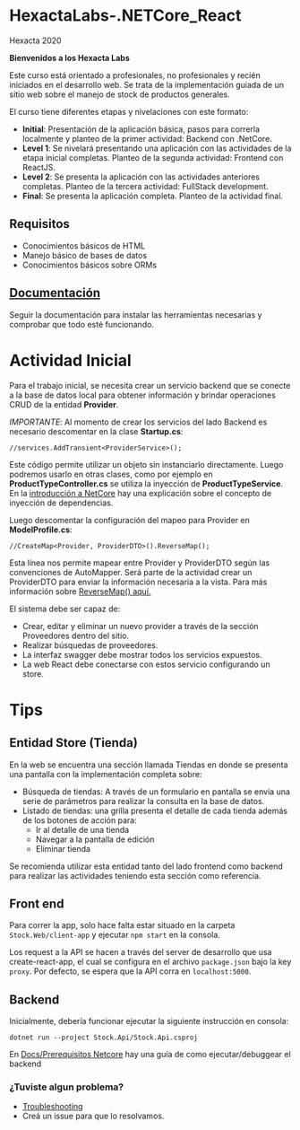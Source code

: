 # HexactaLabs-.NETCore_React

Hexacta 2020

**Bienvenidos a los Hexacta Labs**

Este curso está orientado a profesionales, no profesionales y recién iniciados en el desarrollo web. 
Se trata de la implementación guiada de un sitio web sobre el manejo de stock de productos generales.

El curso tiene diferentes etapas y nivelaciones con este formato:
* __Initial__: Presentación de la aplicación básica, pasos para correrla localmente y planteo de la primer actividad: Backend con .NetCore.
* __Level 1__: Se nivelará presentando una aplicación con las actividades de la etapa inicial completas. Planteo de la segunda actividad: Frontend con ReactJS.
* __Level 2__: Se presenta la aplicación con las actividades anteriores completas. Planteo de la tercera actividad: FullStack development.
* __Final__: Se presenta la aplicación completa. Planteo de la actividad final. 

## Requisitos
* Conocimientos básicos de HTML
* Manejo básico de bases de datos
* Conocimientos básicos sobre ORMs

## [Documentación](./Docs/index.md)
Seguir la documentación para instalar las herramientas necesarias y comprobar que todo esté funcionando.

# Actividad Inicial
Para el trabajo inicial, se necesita crear un servicio backend que se conecte a la base de datos local para obtener información y brindar operaciones CRUD de la entidad __Provider__.

*IMPORTANTE*: Al momento de crear los servicios del lado Backend es necesario descomentar en la clase __Startup.cs__:
```
//services.AddTransient<ProviderService>();
```
Este código permite utilizar un objeto sin instanciarlo directamente. 
Luego podremos usarlo en otras clases, como por ejemplo en __ProductTypeController.cs__ se utiliza la inyección de __ProductTypeService__. En la [introducción a NetCore](./Docs/netcore.md) hay una explicación sobre el concepto de inyección de dependencias.

Luego descomentar la configuración del mapeo para Provider en __ModelProfile.cs__:
```
//CreateMap<Provider, ProviderDTO>().ReverseMap();  
```
Esta línea nos permite mapear entre Provider y ProviderDTO según las convenciones de AutoMapper. 
Será parte de la actividad crear un ProviderDTO para enviar la información necesaria a la vista.
Para más información sobre [ReverseMap() aquí.](https://docs.automapper.org/en/stable/Reverse-Mapping-and-Unflattening.html)

El sistema debe ser capaz de:
* Crear, editar y eliminar un nuevo provider a través de la sección Proveedores dentro del sitio.
* Realizar búsquedas de proveedores.
* La interfaz swagger debe mostrar todos los servicios expuestos.
* La web React debe conectarse con estos servicio configurando un store.

# Tips
## Entidad Store (Tienda)
En la web se encuentra una sección llamada Tiendas en donde se presenta una pantalla con la implementación completa sobre:
* Búsqueda de tiendas: A través de un formulario en pantalla se envía una serie de parámetros para realizar la consulta en la base de datos.
* Listado de tiendas: una grilla presenta el detalle de cada tienda además de los botones de acción para:
  * Ir al detalle de una tienda
  * Navegar a la pantalla de edición
  * Eliminar tienda

Se recomienda utilizar esta entidad tanto del lado frontend como backend para realizar las actividades teniendo esta sección como referencia.

## Front end

Para correr la app, solo hace falta estar situado en la carpeta `Stock.Web/client-app` y ejecutar `npm start` en la consola.

Los request a la API se hacen a través del server de desarrollo que usa create-react-app, el cual se configura en el archivo
`package.json` bajo la key `proxy`. Por defecto, se espera que la API corra en `localhost:5000`.

## Backend
Inicialmente, debería funcionar ejecutar la siguiente instrucción en consola:

```
dotnet run --project Stock.Api/Stock.Api.csproj
```
En [Docs/Prerequisitos Netcore](./Docs/prerequisitosnetcore.md) hay una guía de como ejecutar/debuggear el backend

### ¿Tuviste algun problema? 
- [Troubleshooting](./Docs/troubleshooting.md)
- Creá un issue para que lo resolvamos.

